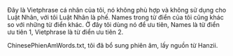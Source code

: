 Đây là Vietphrase cá nhân của tôi, nó không phù hợp và không sử dụng cho Luật Nhân, với tôi Luật Nhân là phế. Names trong từ điển của tôi cũng khác so với những từ điển khác. Ở đây tôi dùng nó để ưu tiên, Names là từ điển ưu tiên 1, Vietphrase là từ điển ưu tiên 2.

ChinesePhienAmWords.txt, tôi đã bổ sung phiên âm, lấy nguồn từ Hanzii.